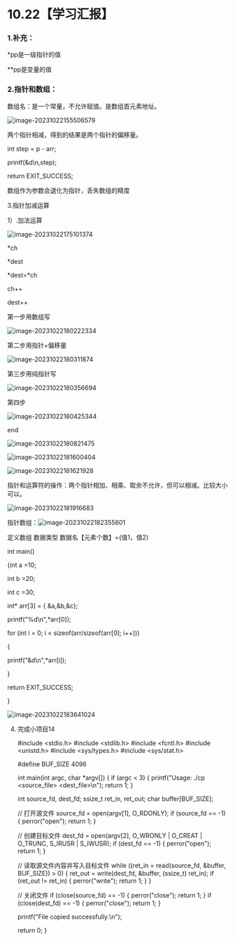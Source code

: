 # 10.22【学习汇报】

### 1.补充：

*pp是一级指针的值

**pp是变量的值

### 2.指针和数组：

数组名：是一个常量，不允许赋值。是数组首元素地址。

![image-20231022155506579](C:\Users\Lenovo\AppData\Roaming\Typora\typora-user-images\image-20231022155506579.png)

两个指针相减，得到的结果是两个指针的偏移量。

int step = p - arr;

printf(&d\n,step);

return EXIT_SUCCESS;

数组作为参数会退化为指针，丢失数组的精度

3.指针加减运算

1）.加法运算

![image-20231022175101374](C:\Users\Lenovo\AppData\Roaming\Typora\typora-user-images\image-20231022175101374.png)

*ch

*dest

*dest=*ch

ch++

dest++

第一步用数组写

![image-20231022180222334](C:\Users\Lenovo\AppData\Roaming\Typora\typora-user-images\image-20231022180222334.png)

第二步用指针+偏移量

![image-20231022180311874](C:\Users\Lenovo\AppData\Roaming\Typora\typora-user-images\image-20231022180311874.png)

第三步用纯指针写

![image-20231022180356694](C:\Users\Lenovo\AppData\Roaming\Typora\typora-user-images\image-20231022180356694.png)

第四步

![image-20231022180425344](C:\Users\Lenovo\AppData\Roaming\Typora\typora-user-images\image-20231022180425344.png)

end





![image-20231022180821475](C:\Users\Lenovo\AppData\Roaming\Typora\typora-user-images\image-20231022180821475.png)

![image-20231022181600404](C:\Users\Lenovo\AppData\Roaming\Typora\typora-user-images\image-20231022181600404.png)

![image-20231022181621928](C:\Users\Lenovo\AppData\Roaming\Typora\typora-user-images\image-20231022181621928.png)

指针和运算符的操作：两个指针相加、相乘、取余不允许，但可以相减。比较大小可以。

![image-20231022181916683](C:\Users\Lenovo\AppData\Roaming\Typora\typora-user-images\image-20231022181916683.png)

指针数组：![image-20231022182355601](C:\Users\Lenovo\AppData\Roaming\Typora\typora-user-images\image-20231022182355601.png)

定义数组  数据类型  数据名【元素个数】={值1，值2}

int main()

{int a =10;

int b =20;

int c =30;

int* arr[3] = { &a,&b,&c};

printf("%d\n",*arr[0]);

for (int i = 0; i < sizeof(arr/sizeof(arr[0]; i++)))

{

printf("&d\n",*arr[i]);

}

return EXIT_SUCCESS;

}

![image-20231022183641024](C:\Users\Lenovo\AppData\Roaming\Typora\typora-user-images\image-20231022183641024.png)

4. 完成小项目14

   \#include <stdio.h>
   \#include <stdlib.h>
   \#include <fcntl.h>
   \#include <unistd.h>
   \#include <sys/types.h>
   \#include <sys/stat.h>

   \#define BUF_SIZE 4096

   int main(int argc, char *argv[]) {
     if (argc < 3) {
       printf("Usage: ./cp <source_file> <dest_file>\n");
       return 1;
     }

     int source_fd, dest_fd;
     ssize_t ret_in, ret_out;
     char buffer[BUF_SIZE];

     // 打开源文件
     source_fd = open(argv[1], O_RDONLY);
     if (source_fd == -1) {
       perror("open");
       return 1;
     }

     // 创建目标文件
     dest_fd = open(argv[2], O_WRONLY | O_CREAT | O_TRUNC, S_IRUSR | S_IWUSR);
     if (dest_fd == -1) {
       perror("open");
       return 1;
     }

     // 读取源文件内容并写入目标文件
     while ((ret_in = read(source_fd, &buffer, BUF_SIZE)) > 0) {
       ret_out = write(dest_fd, &buffer, (ssize_t) ret_in);
       if (ret_out != ret_in) {
         perror("write");
         return 1;
       }
     }

     // 关闭文件
     if (close(source_fd) == -1) {
       perror("close");
       return 1;
     }
     if (close(dest_fd) == -1) {
       perror("close");
       return 1;
     }

     printf("File copied successfully.\n");

     return 0;
   }